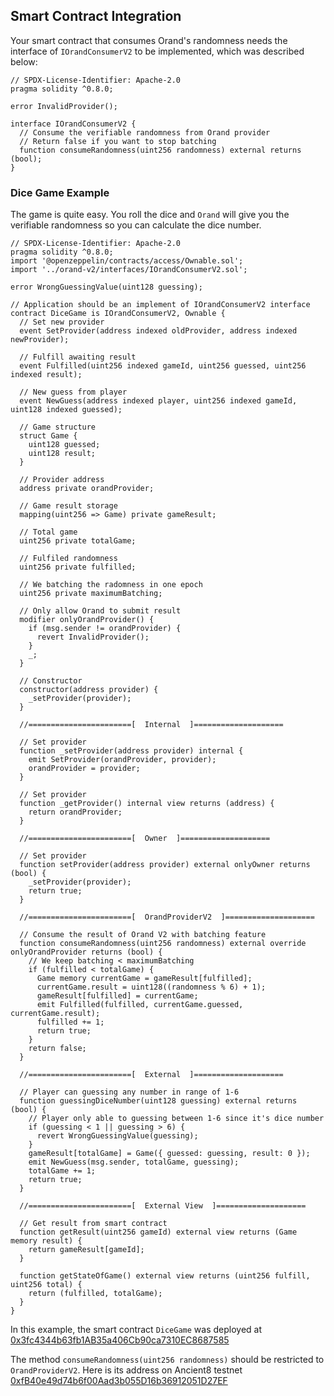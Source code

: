 ## Smart Contract Integration

Your smart contract that consumes Orand's randomness needs the interface of `IOrandConsumerV2` to be implemented, which was described below:

```solidity
// SPDX-License-Identifier: Apache-2.0
pragma solidity ^0.8.0;

error InvalidProvider();

interface IOrandConsumerV2 {
  // Consume the verifiable randomness from Orand provider
  // Return false if you want to stop batching
  function consumeRandomness(uint256 randomness) external returns (bool);
}
```

### Dice Game Example

The game is quite easy. You roll the dice and `Orand` will give you the verifiable randomness so you can calculate the dice number.

```solidity
// SPDX-License-Identifier: Apache-2.0
pragma solidity ^0.8.0;
import '@openzeppelin/contracts/access/Ownable.sol';
import '../orand-v2/interfaces/IOrandConsumerV2.sol';

error WrongGuessingValue(uint128 guessing);

// Application should be an implement of IOrandConsumerV2 interface
contract DiceGame is IOrandConsumerV2, Ownable {
  // Set new provider
  event SetProvider(address indexed oldProvider, address indexed newProvider);

  // Fulfill awaiting result
  event Fulfilled(uint256 indexed gameId, uint256 guessed, uint256 indexed result);

  // New guess from player
  event NewGuess(address indexed player, uint256 indexed gameId, uint128 indexed guessed);

  // Game structure
  struct Game {
    uint128 guessed;
    uint128 result;
  }

  // Provider address
  address private orandProvider;

  // Game result storage
  mapping(uint256 => Game) private gameResult;

  // Total game
  uint256 private totalGame;

  // Fulfiled randomness
  uint256 private fulfilled;

  // We batching the radomness in one epoch
  uint256 private maximumBatching;

  // Only allow Orand to submit result
  modifier onlyOrandProvider() {
    if (msg.sender != orandProvider) {
      revert InvalidProvider();
    }
    _;
  }

  // Constructor
  constructor(address provider) {
    _setProvider(provider);
  }

  //=======================[  Internal  ]====================

  // Set provider
  function _setProvider(address provider) internal {
    emit SetProvider(orandProvider, provider);
    orandProvider = provider;
  }

  // Set provider
  function _getProvider() internal view returns (address) {
    return orandProvider;
  }

  //=======================[  Owner  ]====================

  // Set provider
  function setProvider(address provider) external onlyOwner returns (bool) {
    _setProvider(provider);
    return true;
  }

  //=======================[  OrandProviderV2  ]====================

  // Consume the result of Orand V2 with batching feature
  function consumeRandomness(uint256 randomness) external override onlyOrandProvider returns (bool) {
    // We keep batching < maximumBatching
    if (fulfilled < totalGame) {
      Game memory currentGame = gameResult[fulfilled];
      currentGame.result = uint128((randomness % 6) + 1);
      gameResult[fulfilled] = currentGame;
      emit Fulfilled(fulfilled, currentGame.guessed, currentGame.result);
      fulfilled += 1;
      return true;
    }
    return false;
  }

  //=======================[  External  ]====================

  // Player can guessing any number in range of 1-6
  function guessingDiceNumber(uint128 guessing) external returns (bool) {
    // Player only able to guessing between 1-6 since it's dice number
    if (guessing < 1 || guessing > 6) {
      revert WrongGuessingValue(guessing);
    }
    gameResult[totalGame] = Game({ guessed: guessing, result: 0 });
    emit NewGuess(msg.sender, totalGame, guessing);
    totalGame += 1;
    return true;
  }

  //=======================[  External View  ]====================

  // Get result from smart contract
  function getResult(uint256 gameId) external view returns (Game memory result) {
    return gameResult[gameId];
  }

  function getStateOfGame() external view returns (uint256 fulfill, uint256 total) {
    return (fulfilled, totalGame);
  }
}
```

In this example, the smart contract `DiceGame` was deployed at [0x3fc4344b63fb1AB35a406Cb90ca7310EC8687585](https://scanv2-testnet.ancient8.gg/address/0x3fc4344b63fb1AB35a406Cb90ca7310EC8687585)

The method `consumeRandomness(uint256 randomness)` should be restricted to `OrandProviderV2`. Here is its address on Ancient8 testnet [0xfB40e49d74b6f00Aad3b055D16b36912051D27EF](https://scanv2-testnet.ancient8.gg/address/0xfB40e49d74b6f00Aad3b055D16b36912051D27EF)
